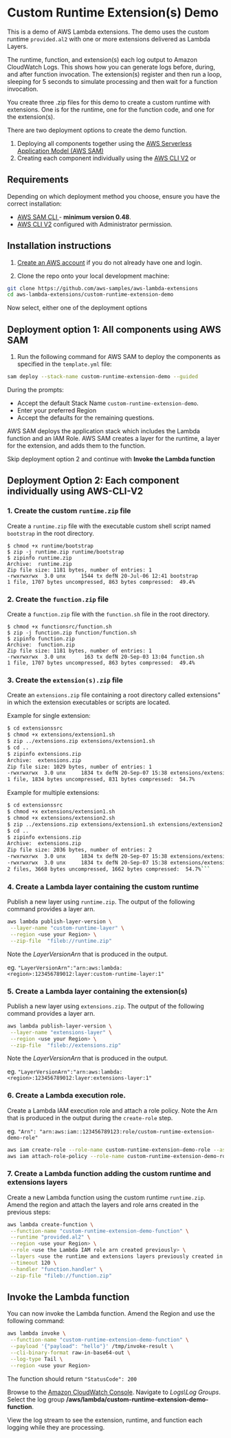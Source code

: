 # Custom Runtime Extension(s) Demo

This is a demo of AWS Lambda extensions. The demo uses the custom runtime `provided.al2` with one or more extensions delivered as Lambda Layers.

The runtime, function, and extension(s) each log output to Amazon CloudWatch Logs. This shows how you can generate logs before, during, and after function invocation. The extension(s) register and then run a loop, sleeping for 5 seconds to simulate processing and then wait for a function invocation.

You create three .zip files for this demo to create a custom runtime with extensions. One is for the runtime, one for the function code, and one for the extension(s).

There are two deployment options to create the demo function. 

1.  Deploying all components together using the [AWS Serverless Application Model (AWS SAM)](https://docs.aws.amazon.com/serverless-application-model/latest/developerguide/serverless-sam-cli-install.html)
2. Creating each component individually using the [AWS CLI V2](https://docs.aws.amazon.com/cli/latest/userguide/install-cliv2.html) or 

## Requirements

Depending on which deployment method you choose, ensure you have the correct installation:
* [AWS SAM CLI ](https://docs.aws.amazon.com/serverless-application-model/latest/developerguide/serverless-sam-cli-install.html) - **minimum version 0.48**.
* [AWS CLI V2](https://docs.aws.amazon.com/cli/latest/userguide/install-cliv2.html) configured with Administrator permission.

## Installation instructions

1. [Create an AWS account](https://portal.aws.amazon.com/gp/aws/developer/registration/index.html) if you do not already have one and login.

2. Clone the repo onto your local development machine:
```bash
git clone https://github.com/aws-samples/aws-lambda-extensions
cd aws-lambda-extensions/custom-runtime-extension-demo
```
Now select, either one of the deployment options
## Deployment option 1: All components using AWS SAM
1. Run the following command for AWS SAM to deploy the components as specified in the `template.yml` file:
```bash
sam deploy --stack-name custom-runtime-extension-demo --guided
```

During the prompts:

* Accept the default Stack Name `custom-runtime-extension-demo`.
* Enter your preferred Region
* Accept the defaults for the remaining questions.

AWS SAM deploys the application stack which includes the Lambda function and an IAM Role. AWS SAM creates a layer for the runtime, a layer for the extension, and adds them to the function.

Skip deployment option 2 and continue with **Invoke the Lambda function**

## Deployment Option 2: Each component individually using AWS-CLI-V2
### 1.  Create the custom `runtime.zip` file
Create a `runtime.zip` file with the executable custom shell script named `bootstrap` in the root directory.

```
$ chmod +x runtime/bootstrap
$ zip -j runtime.zip runtime/bootstrap
$ zipinfo runtime.zip
Archive:  runtime.zip
Zip file size: 1181 bytes, number of entries: 1
-rwxrwxrwx  3.0 unx     1544 tx defN 20-Jul-06 12:41 bootstrap
1 file, 1707 bytes uncompressed, 863 bytes compressed:  49.4%
```

### 2.  Create the `function.zip` file
Create a `function.zip` file with the `function.sh` file in the root directory.

```
$ chmod +x functionsrc/function.sh
$ zip -j function.zip function/function.sh
$ zipinfo function.zip
Archive:  function.zip
Zip file size: 1181 bytes, number of entries: 1
-rwxrwxrwx  3.0 unx      163 tx defN 20-Sep-03 13:04 function.sh
1 file, 1707 bytes uncompressed, 863 bytes compressed:  49.4%
```

### 3.  Create the `extension(s).zip` file
Create an `extensions.zip` file containing a root directory called extensions" in which the extension executables or scripts are located.

Example for single extension:
```bash
$ cd extensionssrc
$ chmod +x extensions/extension1.sh
$ zip ../extensions.zip extensions/extension1.sh
$ cd ..
$ zipinfo extensions.zip 
Archive:  extensions.zip
Zip file size: 1029 bytes, number of entries: 1
-rwxrwxrwx  3.0 unx     1834 tx defN 20-Sep-07 15:38 extensions/extension1.sh
1 file, 1834 bytes uncompressed, 831 bytes compressed:  54.7%
```
Example for multiple extensions:
```bash
$ cd extensionssrc
$ chmod +x extensions/extension1.sh
$ chmod +x extensions/extension2.sh
$ zip ../extensions.zip extensions/extension1.sh extensions/extension2.sh
$ cd ..
$ zipinfo extensions.zip 
Archive:  extensions.zip
Zip file size: 2036 bytes, number of entries: 2
-rwxrwxrwx  3.0 unx     1834 tx defN 20-Sep-07 15:38 extensions/extension1.sh
-rwxrwxrwx  3.0 unx     1834 tx defN 20-Sep-07 15:38 extensions/extension2.sh
2 files, 3668 bytes uncompressed, 1662 bytes compressed:  54.7%```
```
### 4. Create a Lambda layer containing the custom runtime
Publish a new layer using `runtime.zip`. The output of the following command provides a layer arn.
```bash
aws lambda publish-layer-version \
 --layer-name "custom-runtime-layer" \
 --region <use your Region> \
 --zip-file  "fileb://runtime.zip"
```
Note the *LayerVersionArn* that is produced in the output.

eg. `"LayerVersionArn":"arn:aws:lambda:<region>:123456789012:layer:custom-runtime-layer:1"`

### 5. Create a Lambda layer containing the extension(s)

Publish a new layer using `extensions.zip`. The output of the following command provides a layer arn.
```bash
aws lambda publish-layer-version \
 --layer-name "extensions-layer" \
 --region <use your Region> \
 --zip-file  "fileb://extensions.zip"
```
Note the *LayerVersionArn* that is produced in the output.

eg. `"LayerVersionArn":"arn:aws:lambda:<region>:123456789012:layer:extensions-layer:1"`

### 6. Create a Lambda execution role.

Create a Lambda IAM execution role and attach a role policy. 
Note the Arn that is produced in the output during the `create-role` step.

eg. `"Arn": "arn:aws:iam::123456789123:role/custom-runtime-extension-demo-role"`
```bash
aws iam create-role --role-name custom-runtime-extension-demo-role --assume-role-policy-document '{"Version": "2012-10-17","Statement": [{ "Effect": "Allow", "Principal": {"Service": "lambda.amazonaws.com"}, "Action": "sts:AssumeRole"}]}'
aws iam attach-role-policy --role-name custom-runtime-extension-demo-role --policy-arn arn:aws:iam::aws:policy/service-role/AWSLambdaBasicExecutionRole
```

### 7. Create a Lambda function adding the custom runtime and extensions layers

Create a new Lambda function using the custom runtime `runtime.zip`. Amend the region and attach the layers and role arns created in the previous steps:
```bash
aws lambda create-function \
 --function-name "custom-runtime-extension-demo-function" \
 --runtime "provided.al2" \
 --region <use your Region> \
 --role <use the Lambda IAM role arn created previously> \
 --layers <use the runtime and extensions layers previously created in the format "arn:aws:lambda:<Region>:1234567890123:layer:custom-runtime-layer:1" "arn:aws:lambda:<Region>:123456789012:layer:extensions-layer:1"> \
 --timeout 120 \
 --handler "function.handler" \
 --zip-file "fileb://function.zip"
```
## Invoke the Lambda function
You can now invoke the Lambda function. Amend the Region and use the following command:
```bash
aws lambda invoke \
 --function-name "custom-runtime-extension-demo-function" \
 --payload '{"payload": "hello"}' /tmp/invoke-result \
 --cli-binary-format raw-in-base64-out \
 --log-type Tail \
 --region <use your Region>
```
The function should return `"StatusCode": 200`

Browse to the [Amazon CloudWatch Console](https://console.aws.amazon.com/cloudwatch). Navigate to *Logs\Log Groups*. Select the log group **/aws/lambda/custom-runtime-extension-demo-function**.

View the log stream to see the extension, runtime, and function each logging while they are processing.
